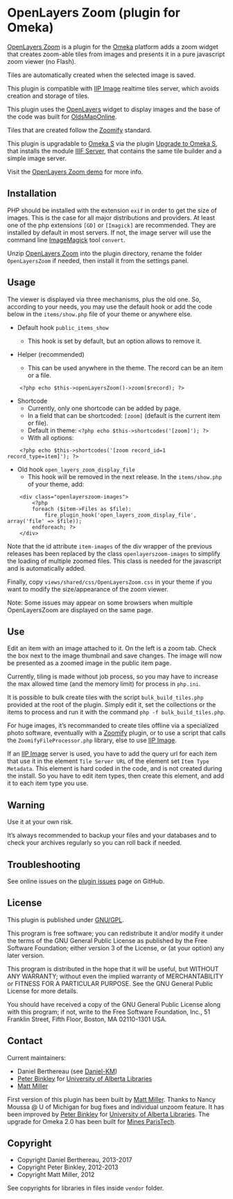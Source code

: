 OpenLayers Zoom (plugin for Omeka)
==================================

[OpenLayers Zoom] is a plugin for the [Omeka] platform adds a zoom widget that
creates zoom-able tiles from images and presents it in a pure javascript zoom
viewer (no Flash).

Tiles are automatically created when the selected image is saved.

This plugin is compatible with [IIP Image] realtime tiles server, which avoids
creation and storage of tiles.

This plugin uses the [OpenLayers] widget to display images and the base of the
code was built for [OldsMapOnline].

Tiles that are created follow the [Zoomify] standard.

This plugin is upgradable to [Omeka S] via the plugin [Upgrade to Omeka S], that
installs the module [IIIF Server], that contains the same tile builder and a
simple image server.

Visit the [OpenLayers Zoom demo] for more info.


Installation
------------

PHP should be installed with the extension `exif` in order to get the size of
images. This is the case for all major distributions and providers. At least one
of the php extensions `[GD]` or `[Imagick]` are recommended. They are installed
by default in most servers. If not, the image server will use the command line
[ImageMagick] tool `convert`.

Unzip [OpenLayers Zoom] into the plugin directory, rename the folder `OpenLayersZoom`
if needed, then install it from the settings panel.


Usage
-----

The viewer is displayed via three mechanisms, plus the old one. So, according to
your needs, you may use the default hook or add the code below in the
`items/show.php` file of your theme or anywhere else.

* Default hook `public_items_show`
    - This hook is set by default, but an option allows to remove it.

* Helper (recommended)
    - This can be used anywhere in the theme. The record can be an item or a
    file.

```
    <?php echo $this->openLayersZoom()->zoom($record); ?>
```

* Shortcode
    - Currently, only one shortcode can be added by page.
    - In a field that can be shortcoded: `[zoom]` (default is the current item
    or file).
    - Default in theme: `<?php echo $this->shortcodes('[zoom]'); ?>`
    - With all options:

```
    <?php echo $this->shortcodes('[zoom record_id=1 record_type=item]'); ?>
```

* Old hook `open_layers_zoom_display_file`
    - This hook will be removed in the next release. In the `items/show.php` of
    your theme, add:

```
    <div class="openlayerszoom-images">
        <?php
        foreach ($item->Files as $file):
            fire_plugin_hook('open_layers_zoom_display_file', array('file' => $file));
        endforeach; ?>
    </div>
```

Note that the id attribute `item-images` of the div wrapper of the previous
releases has been replaced by the class `openlayerszoom-images` to simplify
the loading of multiple zoomed files. This class is needed for the javascript
and is automatically added.

Finally, copy `views/shared/css/OpenLayersZoom.css` in your theme if you want to
modify the size/appearance of the zoom viewer.

Note: Some issues may appear on some browsers when multiple OpenLayersZoom are
displayed on the same page.


Use
---

Edit an item with an image attached to it. On the left is a zoom tab. Check the
box next to the image thumbnail and save changes. The image will now be
presented as a zoomed image in the public item page.

Currently, tiling is made without job process, so you may have to increase the
max allowed time (and the memory limit) for process in `php.ini`.

It is possible to bulk create tiles with the script `bulk_build_tiles.php`
provided at the root of the plugin. Simply edit it, set the collections or the
items to process and run it with the command `php -f bulk_build_tiles.php`.

For huge images, it’s recommanded to create tiles offline via a specialized
photo software, eventually with a [Zoomify] plugin, or to use a script that
calls the `ZoomifyFileProcessor.php` library, else to use [IIP Image].

If an [IIP Image] server is used, you have to add the query url for each item
that use it in the element `Tile Server URL` of the element set `Item Type Metadata`.
This element is hard coded in the code, and is not created during the install.
So you have to edit item types, then create this element, and add it to each
item type you use.


Warning
-------

Use it at your own risk.

It’s always recommended to backup your files and your databases and to check
your archives regularly so you can roll back if needed.


Troubleshooting
---------------

See online issues on the [plugin issues] page on GitHub.


License
-------

This plugin is published under [GNU/GPL].

This program is free software; you can redistribute it and/or modify it under
the terms of the GNU General Public License as published by the Free Software
Foundation; either version 3 of the License, or (at your option) any later
version.

This program is distributed in the hope that it will be useful, but WITHOUT
ANY WARRANTY; without even the implied warranty of MERCHANTABILITY or FITNESS
FOR A PARTICULAR PURPOSE. See the GNU General Public License for more
details.

You should have received a copy of the GNU General Public License along with
this program; if not, write to the Free Software Foundation, Inc.,
51 Franklin Street, Fifth Floor, Boston, MA 02110-1301 USA.


Contact
-------

Current maintainers:

* Daniel Berthereau (see [Daniel-KM])
* [Peter Binkley] for [University of Alberta Libraries]
* [Matt Miller]

First version of this plugin has been built by [Matt Miller].
Thanks to Nancy Moussa @ U of Michigan for bug fixes and individual unzoom feature.
It has been improved by [Peter Binkley] for [University of Alberta Libraries].
The upgrade for Omeka 2.0 has been built for [Mines ParisTech].


Copyright
---------

* Copyright Daniel Berthereau, 2013-2017
* Copyright Peter Binkley, 2012-2013
* Copyright Matt Miller, 2012

See copyrights for libraries in files inside `vendor` folder.


[OpenLayers Zoom]: https://github.com/Daniel-KM/OpenLayersZoom
[Omeka]: https://omeka.org
[IIP Image]: http://iipimage.sourceforge.net
[OpenLayers]: http://www.openlayers.org
[OldsMapOnline]: http://www.oldmapsonline.org
[Zoomify]: http://www.zoomify.com
[Omeka S]: https://omeka.org/s
[Upgrade to Omeka S]: https://github.com/Daniel-KM/UpgradeToOmekaS
[IIIF Server]: https://github.com/Daniel-KM/Omeka-S-module-IiifServer
[OpenLayers Zoom demo]: http://thisismattmiller.com/zoom
[OpenLayers Zoom]: https://github.com/thisismattmiller/OpenLayers-Omeka-Zoom-Plugin
[GD]: https://secure.php.net/manual/en/book.image.php
[Imagick]: https://php.net/manual/en/book.imagick.php
[ImageMagick]: https://www.imagemagick.org/
[plugin issues]: https://github.com/Daniel-KM/OpenLayersZoom/issues
[GNU/GPL]: https://www.gnu.org/licenses/gpl-3.0.html
[Daniel-KM]: https://github.com/Daniel-KM "Daniel Berthereau"
[Peter Binkley]: https://github.com/pbinkley
[University of Alberta Libraries]: https://github.com/ualbertalib
[Matt Miller]: https://github.com/thisismattmiller
[Mines ParisTech]: http://bib.mines-paristech.fr
